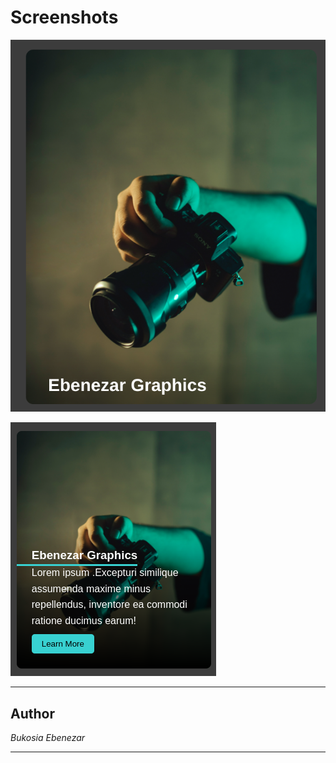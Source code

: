 # Screenshots

![image](./assets/images/before.png)

![image](./assets/images/after.png)

---

## Author

_Bukosia Ebenezar_

---
